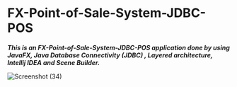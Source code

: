 # FX-Point-of-Sale-System-JDBC-POS
***This is an FX-Point-of-Sale-System-JDBC-POS application done by using JavaFX, Java Database Connectivity (JDBC) , Layered architecture, Intellij IDEA and Scene Builder.***

![Screenshot (34)](https://user-images.githubusercontent.com/35406756/66478756-adaa1e00-eab8-11e9-9363-d012513b90f1.png)
